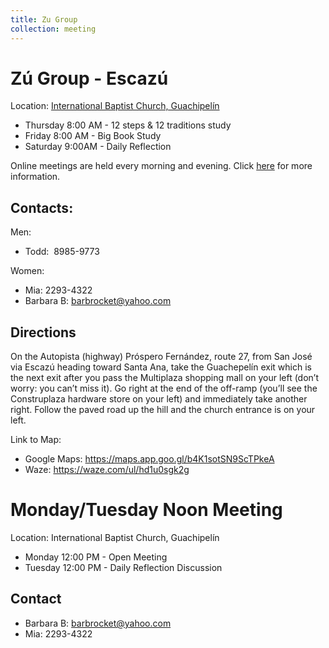 ```yaml
---
title: Zu Group
collection: meeting
---
```


# Zú Group - Escazú

Location: [International Baptist Church, Guachipelín](https://maps.app.goo.gl/b4K1sotSN9ScTPkeA)

* Thursday 8:00 AM - 12 steps & 12 traditions study
* Friday 8:00 AM - Big Book Study
* Saturday 9:00AM  - Daily Reflection

Online meetings are held every morning and evening. Click [here](/online) for more information.

## Contacts:
​Men:
* Todd: ​ 8985-9773

​Women:
* Mia: 2293-4322
* Barbara B: barbrocket@yahoo.com

## Directions
On the Autopista (highway) Próspero Fernández, route 27, from San José via Escazú heading toward Santa Ana, take the Guachepelín exit which is the next exit after you pass the Multiplaza shopping mall on your left (don’t worry: you can’t miss it). Go right at the end of the off-ramp (you’ll see the Construplaza hardware store on your left) and immediately take another right. Follow the paved road up the hill and the church entrance is on your left.

Link to Map:
* Google Maps: <https://maps.app.goo.gl/b4K1sotSN9ScTPkeA>
* Waze: <https://waze.com/ul/hd1u0sgk2g>

# Monday/Tuesday Noon Meeting

Location:   International Baptist Church, Guachipelín

* Monday 12:00 PM - Open Meeting
* Tuesday 12:00 PM - Daily Reflection Discussion

## Contact
* Barbara B: barbrocket@yahoo.com
* Mia: 2293-4322

​